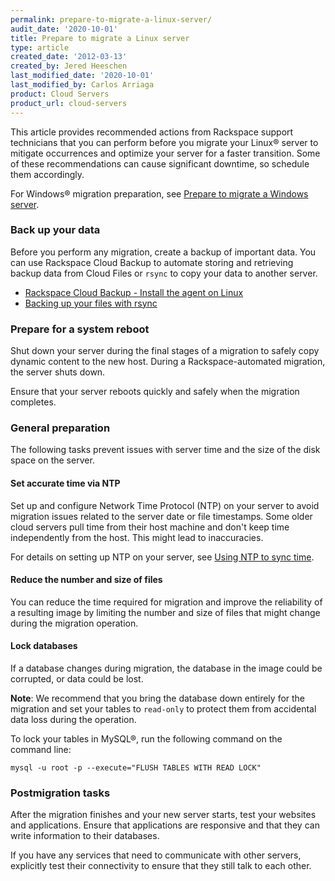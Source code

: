 ```yaml
---
permalink: prepare-to-migrate-a-linux-server/
audit_date: '2020-10-01'
title: Prepare to migrate a Linux server
type: article
created_date: '2012-03-13'
created_by: Jered Heeschen
last_modified_date: '2020-10-01'
last_modified_by: Carlos Arriaga
product: Cloud Servers
product_url: cloud-servers
---
```


This article provides recommended actions from Rackspace support technicians that you can perform before
you migrate your Linux&reg; server to mitigate occurrences and optimize your server for a faster transition.
Some of these recommendations can cause significant downtime, so schedule them accordingly.

For Windows&reg; migration preparation, see [Prepare to migrate a Windows server](/support/how-to/prepare-to-migrate-a-windows-server).

### Back up your data

Before you perform any migration, create a backup of important data. You can use Rackspace Cloud Backup to
automate storing and retrieving backup data from Cloud Files or `rsync` to copy your data to another server.

-   [Rackspace Cloud Backup - Install the agent on Linux](/support/how-to/rackspace-cloud-backup-install-the-agent-on-linux)
-   [Backing up your files with rsync](/support/how-to/backing-up-your-files-with-rsync)

### Prepare for a system reboot

Shut down your server during the final stages of a migration to safely copy dynamic content to the new host.
During a Rackspace-automated migration, the server shuts down.

Ensure that your server reboots quickly and safely when the migration completes.

### General preparation

The following tasks prevent issues with server time and the size of the disk space on the server.

#### Set accurate time via NTP

Set up and configure Network Time Protocol (NTP) on your server to avoid migration issues related to the
server date or file timestamps. Some older cloud servers pull time from their host machine and don't keep
time independently from the host. This might lead to inaccuracies.

For details on setting up NTP on your server, see [Using NTP to sync time](/support/how-to/using-ntp-to-sync-time).

#### Reduce the number and size of files

You can reduce the time required for migration and improve the reliability of a resulting image by limiting
the number and size of files that might change during the migration operation.

#### Lock databases

If a database changes during migration, the database in the image could be corrupted, or data could be lost.

**Note**: We recommend that you bring the database down entirely for the migration and set your tables to
`read-only` to protect them from accidental data loss during the operation.

To lock your tables in MySQL&reg;, run the following command on the command line:

    mysql -u root -p --execute="FLUSH TABLES WITH READ LOCK"

### Postmigration tasks

After the migration finishes and your new server starts, test your websites and applications. Ensure that
applications are responsive and that they can write information to their databases.

If you have any services that need to communicate with other servers, explicitly test their connectivity to
ensure that they still talk to each other.
